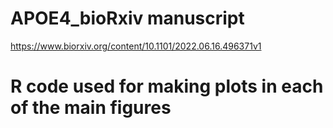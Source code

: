 # APOE4_bioRxiv manuscript
https://www.biorxiv.org/content/10.1101/2022.06.16.496371v1

# R code used for making plots in each of the main figures
#
